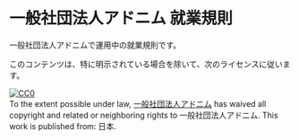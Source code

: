 # 一般社団法人アドニム 就業規則

一般社団法人アドニムで運用中の就業規則です。

このコンテンツは、特に明示されている場合を除いて、次のライセンスに従います。

<p xmlns:dct="http://purl.org/dc/terms/" xmlns:vcard="http://www.w3.org/2001/vcard-rdf/3.0#">
  <a rel="license"
     href="http://creativecommons.org/publicdomain/zero/1.0/">
    <img src="http://i.creativecommons.org/p/zero/1.0/88x31.png" style="border-style: none;" alt="CC0" />
  </a>
  <br />
  To the extent possible under law,
  <a rel="dct:publisher"
     href="http://gia.adonim.info/">
    <span property="dct:title">一般社団法人アドニム</span></a>
  has waived all copyright and related or neighboring rights to
  <span property="dct:title">一般社団法人アドニム</span>.
This work is published from:
<span property="vcard:Country" datatype="dct:ISO3166"
      content="JP" about="http://gia.adonim.info/">
  日本</span>.
</p>
